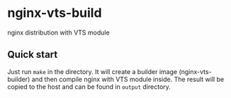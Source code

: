 # nginx-vts-build

nginx distribution with VTS module

## Quick start

Just run `make` in the directory. It will create a builder image
(nginx-vts-builder) and then compile nginx with VTS module inside. The result
will be copied to the host and can be found in `output` directory.


